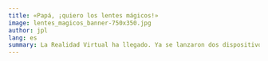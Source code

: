 ```yaml
---
title: «Papá, ¡quiero los lentes mágicos!»
image: lentes_magicos_banner-750x350.jpg
author: jpl
lang: es
summary: La Realidad Virtual ha llegado. Ya se lanzaron dos dispositivos este año y vendrán más pronto. ¿Qué diferencias tienen? ¿Funciona la Realidad Virtual?
---
```


